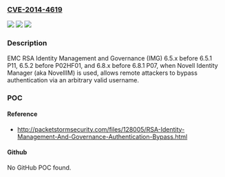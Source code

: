 ### [CVE-2014-4619](https://cve.mitre.org/cgi-bin/cvename.cgi?name=CVE-2014-4619)
![](https://img.shields.io/static/v1?label=Product&message=n%2Fa&color=blue)
![](https://img.shields.io/static/v1?label=Version&message=n%2Fa&color=blue)
![](https://img.shields.io/static/v1?label=Vulnerability&message=n%2Fa&color=brighgreen)

### Description

EMC RSA Identity Management and Governance (IMG) 6.5.x before 6.5.1 P11, 6.5.2 before P02HF01, and 6.8.x before 6.8.1 P07, when Novell Identity Manager (aka NovellIM) is used, allows remote attackers to bypass authentication via an arbitrary valid username.

### POC

#### Reference
- http://packetstormsecurity.com/files/128005/RSA-Identity-Management-And-Governance-Authentication-Bypass.html

#### Github
No GitHub POC found.

